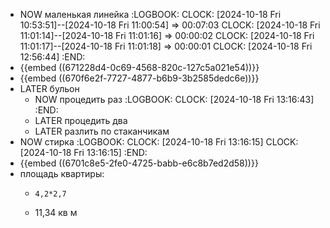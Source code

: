 - NOW маленькая линейка 
  :LOGBOOK:
  CLOCK: [2024-10-18 Fri 10:53:51]--[2024-10-18 Fri 11:00:54] =>  00:07:03
  CLOCK: [2024-10-18 Fri 11:01:14]--[2024-10-18 Fri 11:01:16] =>  00:00:02
  CLOCK: [2024-10-18 Fri 11:01:17]--[2024-10-18 Fri 11:01:18] =>  00:00:01
  CLOCK: [2024-10-18 Fri 12:56:44]
  :END:
- {{embed ((671228d4-0c69-4568-820c-127c5a021e54))}}
- {{embed ((670f6e2f-7727-4877-b6b9-3b2585dedc6e))}}
- LATER бульон
	- NOW процедить раз
	  :LOGBOOK:
	  CLOCK: [2024-10-18 Fri 13:16:43]
	  :END:
	- LATER процедить два
	- LATER разлить по стаканчикам
- NOW стирка
  :LOGBOOK:
  CLOCK: [2024-10-18 Fri 13:16:15]
  CLOCK: [2024-10-18 Fri 13:16:15]
  :END:
- {{embed ((6701c8e5-2fe0-4725-babb-e6c8b7ed2d58))}}
- площадь квартиры:
	- ```calc
	  4,2*2,7
	  ```
	- 11,34 кв м